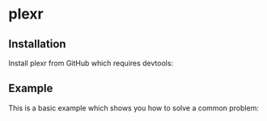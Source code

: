 
<!-- README.md is generated from README.Rmd. Please edit that file -->

# plexr

<!-- badges: start -->
<!-- badges: end -->

## Installation

Install plexr from GitHub which requires devtools:

## Example

This is a basic example which shows you how to solve a common problem:
